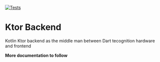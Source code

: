 [![Tests](https://github.com/DartCaller/api/actions/workflows/main.yml/badge.svg)](https://github.com/DartCaller/api/actions/workflows/main.yml)
# Ktor Backend
Kotlin Ktor backend as the middle man between Dart tecognition hardware and frontend

**More documentation to follow**

